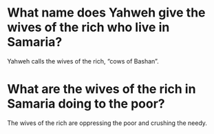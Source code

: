 # What name does Yahweh give the wives of the rich who live in Samaria?

Yahweh calls the wives of the rich, “cows of Bashan”.

# What are the wives of the rich in Samaria doing to the poor?

The wives of the rich are oppressing the poor and crushing the needy.
